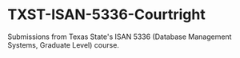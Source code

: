 # TXST-ISAN-5336-Courtright
Submissions from Texas State's ISAN 5336 (Database Management Systems, Graduate Level) course.
